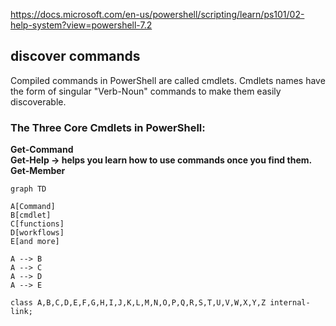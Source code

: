 https://docs.microsoft.com/en-us/powershell/scripting/learn/ps101/02-help-system?view=powershell-7.2

## discover commands

Compiled commands in PowerShell are called cmdlets. 
Cmdlets names have the form of singular "Verb-Noun" commands to make them easily discoverable.

### The Three Core Cmdlets in PowerShell:  
**Get-Command**  
**Get-Help ->  helps you learn how to use commands once you find them.**  
**Get-Member**  

```mermaid
graph TD

A[Command]
B[cmdlet]
C[functions]
D[workflows]
E[and more]

A --> B
A --> C
A --> D
A --> E

class A,B,C,D,E,F,G,H,I,J,K,L,M,N,O,P,Q,R,S,T,U,V,W,X,Y,Z internal-link;
```

